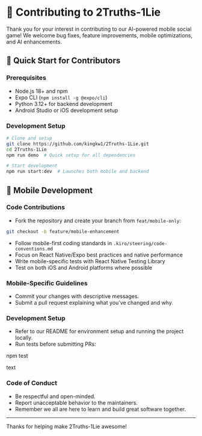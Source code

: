 # 🤝 Contributing to 2Truths-1Lie

Thank you for your interest in contributing to our AI-powered mobile social game! We welcome bug fixes, feature improvements, mobile optimizations, and AI enhancements.

## 🚀 Quick Start for Contributors

### Prerequisites
- Node.js 18+ and npm
- Expo CLI (`npm install -g @expo/cli`)
- Python 3.12+ for backend development
- Android Studio or iOS development setup

### Development Setup
```bash
# Clone and setup
git clone https://github.com/kingkw1/2Truths-1Lie.git
cd 2Truths-1Lie
npm run demo  # Quick setup for all dependencies

# Start development
npm run start:dev  # Launches both mobile and backend
```

## 📱 Mobile Development

### Code Contributions
- Fork the repository and create your branch from `feat/mobile-only`:
```bash
git checkout -b feature/mobile-enhancement
```

- Follow mobile-first coding standards in `.kiro/steering/code-conventions.md`
- Focus on React Native/Expo best practices and native performance
- Write mobile-specific tests with React Native Testing Library
- Test on both iOS and Android platforms where possible

### Mobile-Specific Guidelines
- Commit your changes with descriptive messages.
- Submit a pull request explaining what you’ve changed and why.

### Development Setup
- Refer to our README for environment setup and running the project locally.
- Run tests before submitting PRs:

npm test

text

### Code of Conduct
- Be respectful and open-minded.
- Report unacceptable behavior to the maintainers.
- Remember we all are here to learn and build great software together.

---

Thanks for helping make 2Truths-1Lie awesome!
